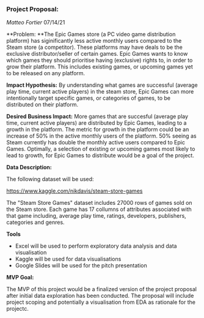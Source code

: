 ### Project Proposal:

*Matteo Fortier*
07/14/21

**Problem: **The Epic Games store (a PC video game distribution platform) has siginificantly less active monthly users compared to the Steam store (a competitor). These platforms may have deals to be the exclusive distributor/seller of certain games. Epic Games wants to know which games they should prioritise having (exclusive) rights to, in order to grow their platform. This includes existing games, or upcoming games yet to be released on any platform.

**Impact Hypothesis:** By understanding what games are successful (average play time, current active players) in the steam store, Epic Games can more intentionally target specific games, or categories of games, to be distributed on their platform. 

**Desired Business Impact:** More games that are succesful (average play time, current active players) are distributed by Epic Games, leading to a growth in the platform. The metric for growth in the platform could be an increase of 50% in the active monthly users of the platform. 50% seeing as Steam currently has double the monthly active users compared to Epic Games. Optimally, a selection of existing or upcoming games most likely to lead to growth, for Epic Games to distribute would be a goal of the project.

**Data Description:**

The following dataset will be used:

https://www.kaggle.com/nikdavis/steam-store-games



The "Steam Store Games" dataset includes 27000 rows of games sold on the Steam store. Each game has 17 collumns of attributes associated with that game including, average play time, ratings, developers, publishers, categories and genres. 

**Tools**

- Excel will be used to perform exploratory data analysis and data visualisation
- Kaggle will be used for data visualisations
- Google Slides will be used for the pitch presentation

**MVP Goal:**

The MVP of this project would be a finalized version of the project proposal after initial data exploration has been conducted. The proposal will include project scoping and potentially a visualisation from EDA as rationale for the projectc. 
